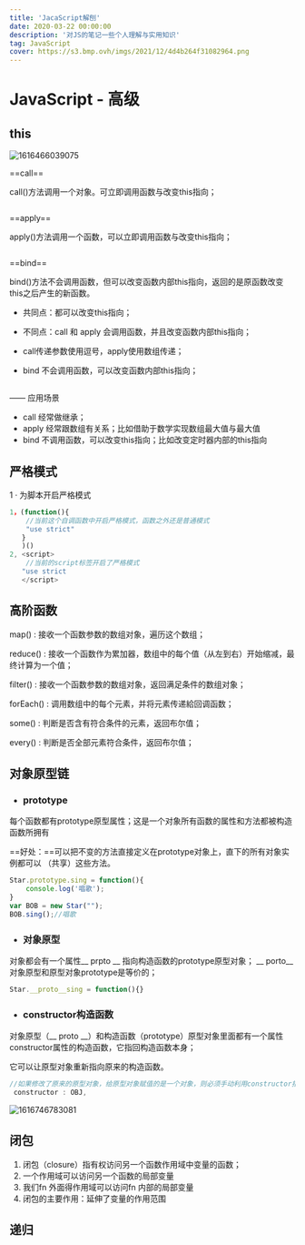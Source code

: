 ```yaml
---
title: 'JacaScript解刨'
date: 2020-03-22 00:00:00
description: '对JS的笔记一些个人理解与实用知识'
tag: JavaScript
cover: https://s3.bmp.ovh/imgs/2021/12/4d4b264f31082964.png
---
```


# JavaScript  -  高级 #

## this ##

![1616466039075](C:\Users\97830\AppData\Roaming\Typora\typora-user-images\1616466039075.png)

==call==

call()方法调用一个对象。可立即调用函数与改变this指向；

```javascript

```

==apply==

apply()方法调用一个函数，可以立即调用函数与改变this指向；

```javascript

```

==bind==

bind()方法不会调用函数，但可以改变函数内部this指向，返回的是原函数改变this之后产生的新函数。

- 共同点：都可以改变this指向；

- 不同点：call 和 apply 会调用函数，并且改变函数内部this指向；

- call传递参数使用逗号，apply使用数组传递；

- bind 不会调用函数，可以改变函数内部this指向；

```javascript

```

  —— 应用场景

-   call 经常做继承；
- apply 经常跟数组有关系；比如借助于数学实现数组最大值与最大值
- bind 不调用函数，可以改变this指向；比如改变定时器内部的this指向

##  严格模式 ##

1 · 为脚本开启严格模式

```javascript
1，(function(){
    //当前这个自调函数中开启严格模式，函数之外还是普通模式
    "use strict"
   }
   )()
2, <script>
    //当前的script标签开启了严格模式
   "use strict 
   </script>
```



## 高阶函数 ##

map() : 接收一个函数参数的数组对象，遍历这个数组；

reduce() : 接收一个函数作为累加器，数组中的每个值（从左到右）开始缩减，最终计算为一个值；

filter() : 接收一个函数参数的数组对象，返回满足条件的数组对象；

forEach() : 调用数组中的每个元素，并将元素传递給回调函数；

some() : 判断是否含有符合条件的元素，返回布尔值；

every() : 判断是否全部元素符合条件，返回布尔值；

## 对象原型链 ##

- ### prototype ###

每个函数都有prototype原型属性；这是一个对象所有函数的属性和方法都被构造函数所拥有

==好处：==可以把不变的方法直接定义在prototype对象上，直下的所有对象实例都可以 （共享）这些方法。

```javascript
Star.prototype.sing = function(){
    console.log('唱歌');
}
var BOB = new Star("");
BOB.sing();//唱歌
```

- ### 对象原型 ###

对象都会有一个属性__ prpto __ 指向构造函数的prototype原型对象； __ porto__ 对象原型和原型对象prototype是等价的；

```javascript
Star.__proto__sing = function(){}
```

- ### constructor构造函数 ###

对象原型（__ proto __）和构造函数（prototype）原型对象里面都有一个属性constructor属性的构造函数，它指回构造函数本身；

它可以让原型对象重新指向原来的构造函数。

```javaScript
//如果修改了原来的原型对象，给原型对象赋值的是一个对象，则必须手动利用constructor指回原 来的构造函数
 constructor : OBJ,
```

![1616746783081](C:\Users\97830\AppData\Roaming\Typora\typora-user-images\1616746783081.png)

## 闭包 ##

1. 闭包（closure）指有权访问另一个函数作用域中变量的函数；
2. 一个作用域可以访问另一个函数的局部变量
3. 我们fn 外面得作用域可以访问fn 内部的局部变量
4. 闭包的主要作用：延伸了变量的作用范围

## 递归 ##
